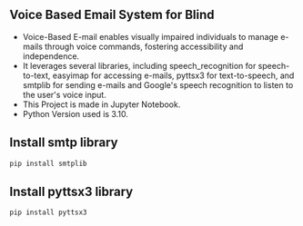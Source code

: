 ## Voice Based Email System for Blind
* Voice-Based E-mail enables visually impaired individuals to manage e-mails through voice commands, fostering accessibility and independence.
* It leverages several libraries, including speech_recognition for speech-to-text, easyimap for accessing e-mails, pyttsx3 for text-to-speech, and smtplib for sending e-mails and Google's speech recognition to listen to the user's voice input.
* This Project is made in Jupyter Notebook.
* Python Version used is 3.10.

## Install smtp library

```bash
pip install smtplib
```
## Install pyttsx3 library

```bash
pip install pyttsx3
```
